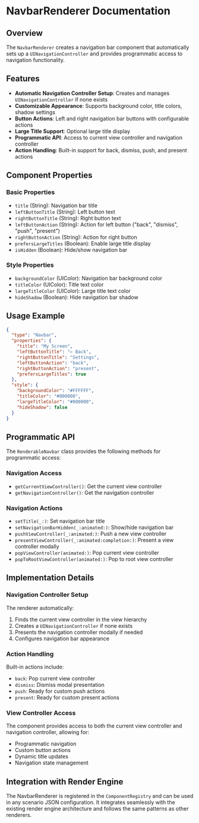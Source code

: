 # NavbarRenderer Documentation

## Overview
The `NavbarRenderer` creates a navigation bar component that automatically sets up a `UINavigationController` and provides programmatic access to navigation functionality.

## Features
- **Automatic Navigation Controller Setup**: Creates and manages `UINavigationController` if none exists
- **Customizable Appearance**: Supports background color, title colors, shadow settings
- **Button Actions**: Left and right navigation bar buttons with configurable actions
- **Large Title Support**: Optional large title display
- **Programmatic API**: Access to current view controller and navigation controller
- **Action Handling**: Built-in support for back, dismiss, push, and present actions

## Component Properties

### Basic Properties
- `title` (String): Navigation bar title
- `leftButtonTitle` (String): Left button text
- `rightButtonTitle` (String): Right button text
- `leftButtonAction` (String): Action for left button ("back", "dismiss", "push", "present")
- `rightButtonAction` (String): Action for right button
- `prefersLargeTitles` (Boolean): Enable large title display
- `isHidden` (Boolean): Hide/show navigation bar

### Style Properties
- `backgroundColor` (UIColor): Navigation bar background color
- `titleColor` (UIColor): Title text color
- `largeTitleColor` (UIColor): Large title text color
- `hideShadow` (Boolean): Hide navigation bar shadow

## Usage Example

```json
{
  "type": "Navbar",
  "properties": {
    "title": "My Screen",
    "leftButtonTitle": "← Back",
    "rightButtonTitle": "Settings",
    "leftButtonAction": "back",
    "rightButtonAction": "present",
    "prefersLargeTitles": true
  },
  "style": {
    "backgroundColor": "#FFFFFF",
    "titleColor": "#000000",
    "largeTitleColor": "#000000",
    "hideShadow": false
  }
}
```

## Programmatic API

The `RenderableNavbar` class provides the following methods for programmatic access:

### Navigation Access
- `getCurrentViewController()`: Get the current view controller
- `getNavigationController()`: Get the navigation controller

### Navigation Actions
- `setTitle(_:)`: Set navigation bar title
- `setNavigationBarHidden(_:animated:)`: Show/hide navigation bar
- `pushViewController(_:animated:)`: Push a new view controller
- `presentViewController(_:animated:completion:)`: Present a view controller modally
- `popViewController(animated:)`: Pop current view controller
- `popToRootViewController(animated:)`: Pop to root view controller

## Implementation Details

### Navigation Controller Setup
The renderer automatically:
1. Finds the current view controller in the view hierarchy
2. Creates a `UINavigationController` if none exists
3. Presents the navigation controller modally if needed
4. Configures navigation bar appearance

### Action Handling
Built-in actions include:
- `back`: Pop current view controller
- `dismiss`: Dismiss modal presentation
- `push`: Ready for custom push actions
- `present`: Ready for custom present actions

### View Controller Access
The component provides access to both the current view controller and navigation controller, allowing for:
- Programmatic navigation
- Custom button actions
- Dynamic title updates
- Navigation state management

## Integration with Render Engine
The NavbarRenderer is registered in the `ComponentRegistry` and can be used in any scenario JSON configuration. It integrates seamlessly with the existing render engine architecture and follows the same patterns as other renderers.
